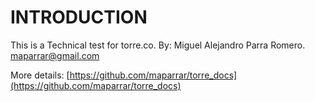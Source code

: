 # INTRODUCTION

This is a Technical test for torre.co. By: Miguel Alejandro Parra Romero. maparrar@gmail.com

More details: [https://github.com/maparrar/torre_docs](https://github.com/maparrar/torre_docs)